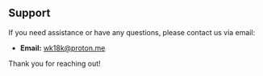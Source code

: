 ## Support

If you need assistance or have any questions, please contact us via email:

- **Email:** [wk18k@proton.me](mailto:wk18k@proton.me)

Thank you for reaching out!

